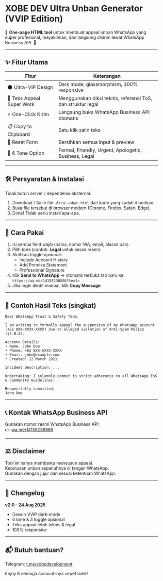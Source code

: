 # XOBE DEV Ultra Unban Generator (VVIP Edition)

📁 **One-page HTML tool** untuk membuat appeal unban WhatsApp yang super profesional, meyakinkan, dan langsung dikirim lewat WhatsApp Business API. 🚀

---

## ✨ Fitur Utama

| Fitur | Keterangan |
|-------|------------|
| 🌑 Ultra-VIP Design | Dark mode, glassmorphism, 100% responsive |
| 🧠 Teks Appeal Super Work | Menggunakan diksi teknis, referensi ToS, dan struktur legal |
| ⚡ One-Click Kirim | Langsung buka WhatsApp Business API otomatis |
| 📋 Copy to Clipboard | Satu klik salin teks |
| 🔄 Reset Form | Bersihkan semua input & preview |
| 🎯 6 Tone Option | Formal, Friendly, Urgent, Apologetic, Business, Legal |

---

## 🛠️ Persyaratan & Instalasi

Tidak butuh server / dependensi eksternal.

1. Download / Salin file `ultra-unban.html` dari kode yang sudah diberikan.
2. Buka file tersebut di browser modern (Chrome, Firefox, Safari, Edge).
3. Done! Tidak perlu install apa-apa.

---

## 🎯 Cara Pakai

1. Isi semua field wajib (nama, nomor WA, email, alasan ban).
2. Pilih tone (contoh: **Legal** untuk kesan resmi).
3. Aktifkan toggle opsional:
   - Include Account History  
   - Add Promise Statement  
   - Professional Signature  
4. Klik **Send to WhatsApp** → otomatis terbuka tab baru ke:  
   `https://wa.me/14155238886?text=`  
5. Jika ingin diedit manual, klik **Copy Message**.

---

## 📄 Contoh Hasil Teks (singkat)

```
Dear WhatsApp Trust & Safety Team,

I am writing to formally appeal the suspension of my WhatsApp account (+62 8XX-XXXX-XXXX) due to alleged violation of Anti-Spam Policy (§4.B.2).

Account Details:
• Name: John Doe
• Phone: +62 8XX-XXXX-XXXX
• Email: john@example.com
• Created: 12 March 2021

Incident Description: ...

Undertaking: I solemnly commit to strict adherence to all WhatsApp ToS & Community Guidelines.

Respectfully submitted,
John Doe
```

---

## 📞 Kontak WhatsApp Business API

Gunakan nomor resmi WhatsApp Business API:  
👉 [wa.me/14155238886](https://wa.me/14155238886)

---

## ⚖️ Disclaimer

Tool ini hanya membantu menyusun appeal.  
Keputusan unban sepenuhnya di tangan WhatsApp.  
Gunakan dengan jujur dan sesuai ketentuan WhatsApp.

---

## 📅 Changelog

**v2.0 – 24 Aug 2025**
- Desain VVIP dark-mode
- 6 tone & 3 toggle opsional
- Teks appeal lebih teknis & legal
- 100% responsive

---

## 📬 Butuh bantuan?

Telegram: [t.me/xobedevelopment](https://t.me/xobedevelopment)

Enjoy & semoga account-nya cepet balik!
